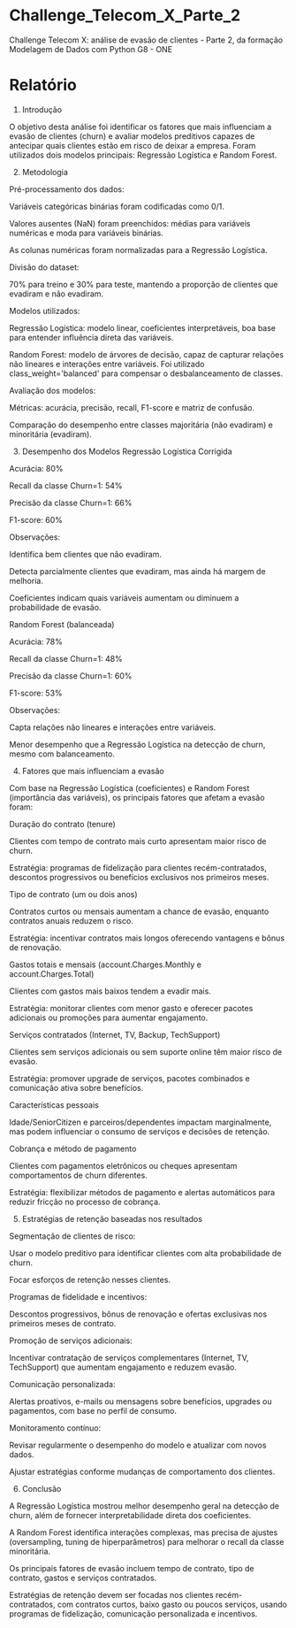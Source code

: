 # Challenge_Telecom_X_Parte_2
Challenge Telecom X: análise de evasão de clientes - Parte 2, da formação Modelagem de Dados com Python G8 - ONE
# Relatório
1. Introdução

O objetivo desta análise foi identificar os fatores que mais influenciam a evasão de clientes (churn) e avaliar modelos preditivos capazes de antecipar quais clientes estão em risco de deixar a empresa. Foram utilizados dois modelos principais: Regressão Logística e Random Forest.

2. Metodologia

Pré-processamento dos dados:

Variáveis categóricas binárias foram codificadas como 0/1.

Valores ausentes (NaN) foram preenchidos: médias para variáveis numéricas e moda para variáveis binárias.

As colunas numéricas foram normalizadas para a Regressão Logística.

Divisão do dataset:

70% para treino e 30% para teste, mantendo a proporção de clientes que evadiram e não evadiram.

Modelos utilizados:

Regressão Logística: modelo linear, coeficientes interpretáveis, boa base para entender influência direta das variáveis.

Random Forest: modelo de árvores de decisão, capaz de capturar relações não lineares e interações entre variáveis. Foi utilizado class_weight='balanced' para compensar o desbalanceamento de classes.

Avaliação dos modelos:

Métricas: acurácia, precisão, recall, F1-score e matriz de confusão.

Comparação do desempenho entre classes majoritária (não evadiram) e minoritária (evadiram).

3. Desempenho dos Modelos
Regressão Logística Corrigida

Acurácia: 80%

Recall da classe Churn=1: 54%

Precisão da classe Churn=1: 66%

F1-score: 60%

Observações:

Identifica bem clientes que não evadiram.

Detecta parcialmente clientes que evadiram, mas ainda há margem de melhoria.

Coeficientes indicam quais variáveis aumentam ou diminuem a probabilidade de evasão.

Random Forest (balanceada)

Acurácia: 78%

Recall da classe Churn=1: 48%

Precisão da classe Churn=1: 60%

F1-score: 53%

Observações:

Capta relações não lineares e interações entre variáveis.

Menor desempenho que a Regressão Logística na detecção de churn, mesmo com balanceamento.

4. Fatores que mais influenciam a evasão

Com base na Regressão Logística (coeficientes) e Random Forest (importância das variáveis), os principais fatores que afetam a evasão foram:

Duração do contrato (tenure)

Clientes com tempo de contrato mais curto apresentam maior risco de churn.

Estratégia: programas de fidelização para clientes recém-contratados, descontos progressivos ou benefícios exclusivos nos primeiros meses.

Tipo de contrato (um ou dois anos)

Contratos curtos ou mensais aumentam a chance de evasão, enquanto contratos anuais reduzem o risco.

Estratégia: incentivar contratos mais longos oferecendo vantagens e bônus de renovação.

Gastos totais e mensais (account.Charges.Monthly e account.Charges.Total)

Clientes com gastos mais baixos tendem a evadir mais.

Estratégia: monitorar clientes com menor gasto e oferecer pacotes adicionais ou promoções para aumentar engajamento.

Serviços contratados (Internet, TV, Backup, TechSupport)

Clientes sem serviços adicionais ou sem suporte online têm maior risco de evasão.

Estratégia: promover upgrade de serviços, pacotes combinados e comunicação ativa sobre benefícios.

Características pessoais

Idade/SeniorCitizen e parceiros/dependentes impactam marginalmente, mas podem influenciar o consumo de serviços e decisões de retenção.

Cobrança e método de pagamento

Clientes com pagamentos eletrônicos ou cheques apresentam comportamentos de churn diferentes.

Estratégia: flexibilizar métodos de pagamento e alertas automáticos para reduzir fricção no processo de cobrança.

5. Estratégias de retenção baseadas nos resultados

Segmentação de clientes de risco:

Usar o modelo preditivo para identificar clientes com alta probabilidade de churn.

Focar esforços de retenção nesses clientes.

Programas de fidelidade e incentivos:

Descontos progressivos, bônus de renovação e ofertas exclusivas nos primeiros meses de contrato.

Promoção de serviços adicionais:

Incentivar contratação de serviços complementares (Internet, TV, TechSupport) que aumentam engajamento e reduzem evasão.

Comunicação personalizada:

Alertas proativos, e-mails ou mensagens sobre benefícios, upgrades ou pagamentos, com base no perfil de consumo.

Monitoramento contínuo:

Revisar regularmente o desempenho do modelo e atualizar com novos dados.

Ajustar estratégias conforme mudanças de comportamento dos clientes.

6. Conclusão

A Regressão Logística mostrou melhor desempenho geral na detecção de churn, além de fornecer interpretabilidade direta dos coeficientes.

A Random Forest identifica interações complexas, mas precisa de ajustes (oversampling, tuning de hiperparâmetros) para melhorar o recall da classe minoritária.

Os principais fatores de evasão incluem tempo de contrato, tipo de contrato, gastos e serviços contratados.

Estratégias de retenção devem ser focadas nos clientes recém-contratados, com contratos curtos, baixo gasto ou poucos serviços, usando programas de fidelização, comunicação personalizada e incentivos.
